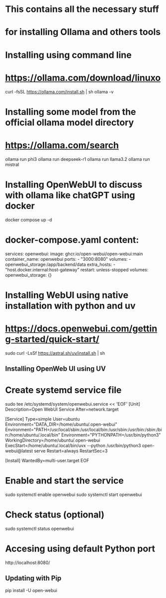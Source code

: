 # This contains all the necessary stuff
# for installing Ollama and others tools

# Installing using command line
# https://ollama.com/download/linuxo
curl -fsSL https://ollama.com/install.sh | sh
ollama -v

# Installing some model from the official ollama model directory
# https://ollama.com/search
ollama run phi3
ollama run deepseek-r1
ollama run llama3.2
ollama run mistral

# Installing OpenWebUI to discuss with ollama like chatGPT using docker
docker compose up -d
# docker-compose.yaml content:
services:
  openwebui:
    image: ghcr.io/open-webui/open-webui:main
    container_name: openwebui
    ports:
      - "3000:8080"
    volumes:
      - openwebui_storage:/app/backend/data
    extra_hosts:
      - "host.docker.internal:host-gateway"
    restart: unless-stopped
volumes:
  openwebui_storage: {}

# Installing WebUI using native installation with python and uv
# https://docs.openwebui.com/getting-started/quick-start/
sudo curl -LsSf https://astral.sh/uv/install.sh | sh
## Installing OpenWeb UI using UV
# Create systemd service file
sudo tee /etc/systemd/system/openwebui.service << 'EOF'
[Unit]
Description=Open WebUI Service
After=network.target

[Service]
Type=simple
User=ubuntu
Environment="DATA_DIR=/home/ubuntu/.open-webui"
Environment="PATH=/usr/local/sbin:/usr/local/bin:/usr/sbin:/usr/bin:/sbin:/bin:/home/ubuntu/.local/bin"
Environment="PYTHONPATH=/usr/bin/python3"
WorkingDirectory=/home/ubuntu/.open-webui
ExecStart=/home/ubuntu/.local/bin/uvx --python /usr/bin/python3 open-webui@latest serve
Restart=always
RestartSec=3

[Install]
WantedBy=multi-user.target
EOF

# Enable and start the service
sudo systemctl enable openwebui
sudo systemctl start openwebui

# Check status (optional)
sudo systemctl status openwebui

# Accesing using default Python port
http://localhost:8080/ 

## Updating with Pip
pip install -U open-webui
